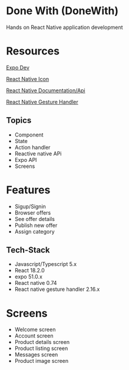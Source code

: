 # Done With (DoneWith)

Hands on React Native application development

# Resources

[Expo Dev](https://docs.expo.dev/versions/latest/)

[React Native Icon](https://icons.expo.fyi/Index)

[React Native Documentation/Api](https://reactnative.dev/docs/components-and-apis)

[React Native Gesture Handler](https://docs.swmansion.com/react-native-gesture-handler/docs/)

## Topics

- Component
- State
- Action handler
- Reactive native APi
- Expo API
- Screens

# Features

- Sigup/Signin
- Browser offers
- See offer details
- Publish new offer
- Assign category

## Tech-Stack

- Javascript/Typescript 5.x
- React 18.2.0
- expo 51.0.x
- React native 0.74
- React native gesture handler 2.16.x

# Screens

- Welcome screen
- Account screen
- Product details screen
- Product listing screen
- Messages screen
- Product image screen
